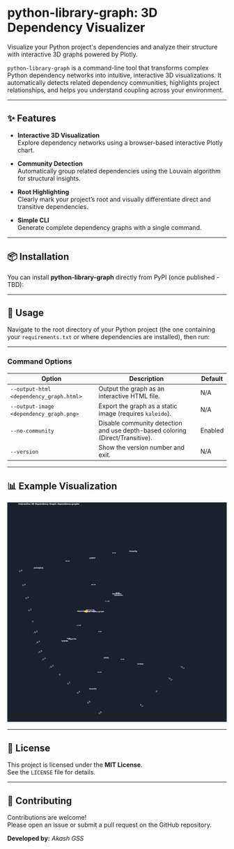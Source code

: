 # python-library-graph: 3D Dependency Visualizer

Visualize your Python project's dependencies and analyze their structure with interactive 3D graphs powered by Plotly.

`python-library-graph` is a command-line tool that transforms complex Python dependency networks into intuitive, interactive 3D visualizations. It automatically detects related dependency communities, highlights project relationships, and helps you understand coupling across your environment.

---

## ✨ Features

- **Interactive 3D Visualization**  
  Explore dependency networks using a browser-based interactive Plotly chart.

- **Community Detection**  
  Automatically group related dependencies using the Louvain algorithm for structural insights.

- **Root Highlighting**  
  Clearly mark your project’s root and visually differentiate direct and transitive dependencies.

- **Simple CLI**  
  Generate complete dependency graphs with a single command.

---

## 📦 Installation

You can install **python-library-graph** directly from PyPI (once published - TBD):


---

## 🚀 Usage

Navigate to the root directory of your Python project (the one containing your `requirements.txt` or where dependencies are installed), then run:


---

### Command Options

| Option | Description | Default |
|--------|--------------|----------|
| `--output-html <dependency_graph.html>` | Output the graph as an interactive HTML file. | N/A |
| `--output-image <dependency_graph.png>` | Export the graph as a static image (requires `kaleido`). | N/A |
| `--no-community` | Disable community detection and use depth-based coloring (Direct/Transitive). | Enabled |
| `--version` | Show the version number and exit. | N/A |

---

## 📊 Example Visualization

![Dependency Graph](dependency_graph_preview.png)

---

## 📜 License

This project is licensed under the **MIT License**.  
See the `LICENSE` file for details.

---

## 🤝 Contributing

Contributions are welcome!  
Please open an issue or submit a pull request on the GitHub repository.

**Developed by:** *Akash GSS*
